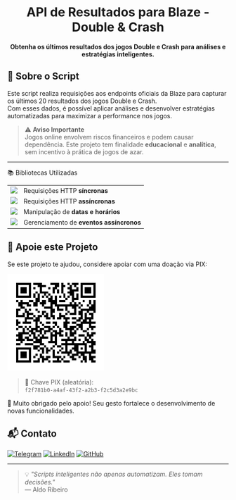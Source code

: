 <h1 align="center">API de Resultados para Blaze - Double & Crash</h1>
<p align="center"><strong>Obtenha os últimos resultados dos jogos Double e Crash para análises e estratégias inteligentes.</strong></p>


## 🧠 Sobre o Script

Este script realiza requisições aos endpoints oficiais da Blaze para capturar os últimos 20 resultados dos jogos Double e Crash.  
Com esses dados, é possível aplicar análises e desenvolver estratégias automatizadas para maximizar a performance nos jogos.
 

> ⚠️ **Aviso Importante**  
> Jogos online envolvem riscos financeiros e podem causar dependência. Este projeto tem finalidade **educacional** e **analítica**, sem incentivo à prática de jogos de azar.

 
---

📚 Bibliotecas Utilizadas
<div align="left"> <table> <tr> <td><img src="https://img.shields.io/badge/-Requests-2C5BB4?style=for-the-badge&logo=python&logoColor=white"/></td> <td>Requisições HTTP <strong>síncronas</strong></td> </tr> <tr> <td><img src="https://img.shields.io/badge/-Aiohttp-3C78A9?style=for-the-badge&logo=python&logoColor=white"/></td> <td>Requisições HTTP <strong>assíncronas</strong></td> </tr> <tr> <td><img src="https://img.shields.io/badge/-Datetime-3776AB?style=for-the-badge&logo=python&logoColor=white"/></td> <td>Manipulação de <strong>datas e horários</strong></td> </tr> <tr> <td><img src="https://img.shields.io/badge/-Asyncio-007ACC?style=for-the-badge&logo=python&logoColor=white"/></td> <td>Gerenciamento de <strong>eventos assíncronos</strong></td> </tr> </table> </div>



## 💸 Apoie este Projeto

Se este projeto te ajudou, considere apoiar com uma doação via PIX:

<p align="lefth">
  <img src="https://raw.githubusercontent.com/aldorip/api_resultados_blaze/refs/heads/main/pix_qrcode.png" alt="QR Code PIX" width="220"/>
</p>

> 📌 Chave PIX (aleatória):  
> `f2f781b0-a4af-43f2-a2b3-f2c5d3a2e9bc`

🙏 Muito obrigado pelo apoio! Seu gesto fortalece o desenvolvimento de novas funcionalidades.





## 📬 Contato

[![Telegram](https://img.shields.io/badge/Telegram-2CA5E0?style=flat&logo=telegram&logoColor=white)](https://t.me/aldorip)
[![LinkedIn](https://img.shields.io/badge/LinkedIn-0077B5?style=flat&logo=linkedin&logoColor=white)](https://linkedin.com/in/aldo-ribeiro-7b61a646)
[![GitHub](https://img.shields.io/badge/GitHub-181717?style=flat&logo=github&logoColor=white)](https://github.com/aldorip)

---

> 💡 *"Scripts inteligentes não apenas automatizam. Eles tomam decisões."*  
> — Aldo Ribeiro

